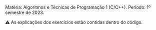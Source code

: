 Matéria: Algoritmos e Técnicas de Programação 1 (C/C++). Período: 1º semestre de 2023.

⚠️ As explicações dos exercícios estão contidas dentro do código.
